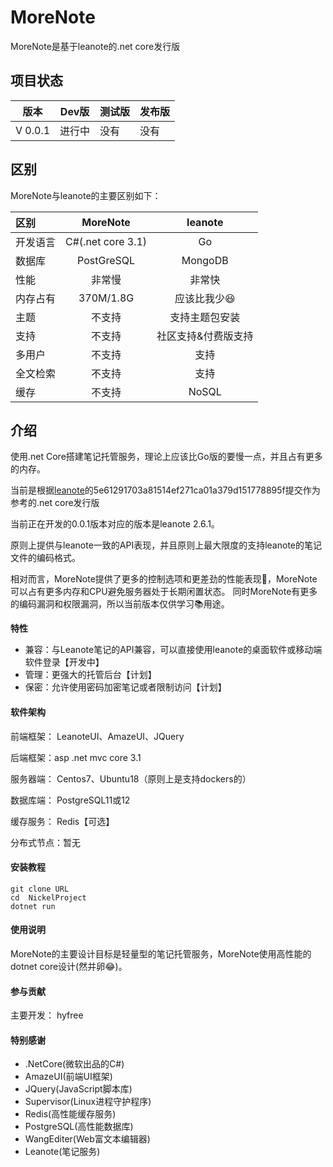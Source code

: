 # MoreNote

MoreNote是基于leanote的.net core发行版





## 项目状态


|  版本   | Dev版  | 测试版|发布版
|  ----    | ----  |---- |---- |
| V 0.0.1  |进行中 |   没有|   没有|


## 区别

MoreNote与leanote的主要区别如下：

| 区别| MoreNote | leanote |
| :----- | :----: | :----: |
| 开发语言 | C#(.net core 3.1) | Go |
| 数据库 | PostGreSQL | MongoDB  |
| 性能 | 非常慢 | 非常快  |
| 内存占有 | 370M/1.8G | 应该比我少😆  |
| 主题 | 不支持 | 支持主题包安装  |
| 支持 | 不支持 | 社区支持&付费版支持  |
| 多用户 | 不支持 | 支持  |
| 全文检索 | 不支持 | 支持  |
| 缓存 | 不支持 | NoSQL  |

## 介绍

使用.net Core搭建笔记托管服务，理论上应该比Go版的要慢一点，并且占有更多的内存。

当前是根据[leanote](https://github.com/leanote/leanote)的5e61291703a81514ef271ca01a379d151778895f提交作为参考的.net core发行版

当前正在开发的0.0.1版本对应的版本是leanote 2.6.1。

原则上提供与leanote一致的API表现，并且原则上最大限度的支持leanote的笔记文件的编码格式。

相对而言，MoreNote提供了更多的控制选项和更差劲的性能表现👏，MoreNote可以占有更多内存和CPU避免服务器处于长期闲置状态。
同时MoreNote有更多的编码漏洞和权限漏洞，所以当前版本仅供学习📚用途。

**特性**

* 兼容：与Leanote笔记的API兼容，可以直接使用leanote的桌面软件或移动端软件登录【开发中】
* 管理：更强大的托管后台【计划】
* 保密：允许使用密码加密笔记或者限制访问【计划】


#### 软件架构
前端框架： LeanoteUI、AmazeUI、JQuery

后端框架：asp .net mvc core 3.1

服务器端： Centos7、Ubuntu18（原则上是支持dockers的）

数据库端： PostgreSQL11或12

缓存服务： Redis【可选】  

分布式节点：暂无

#### 安装教程

```ssh
git clone URL
cd  NickelProject
dotnet run
```

#### 使用说明
 MoreNote的主要设计目标是轻量型的笔记托管服务，MoreNote使用高性能的dotnet core设计(然并卵😂)。


#### 参与贡献

主要开发： hyfree

#### 特别感谢
- .NetCore(微软出品的C#)
- AmazeUI(前端UI框架)
- JQuery(JavaScript脚本库)
- Supervisor(Linux进程守护程序) 
- Redis(高性能缓存服务)
- PostgreSQL(高性能数据库)
- WangEditer(Web富文本编辑器)
- Leanote(笔记服务)

